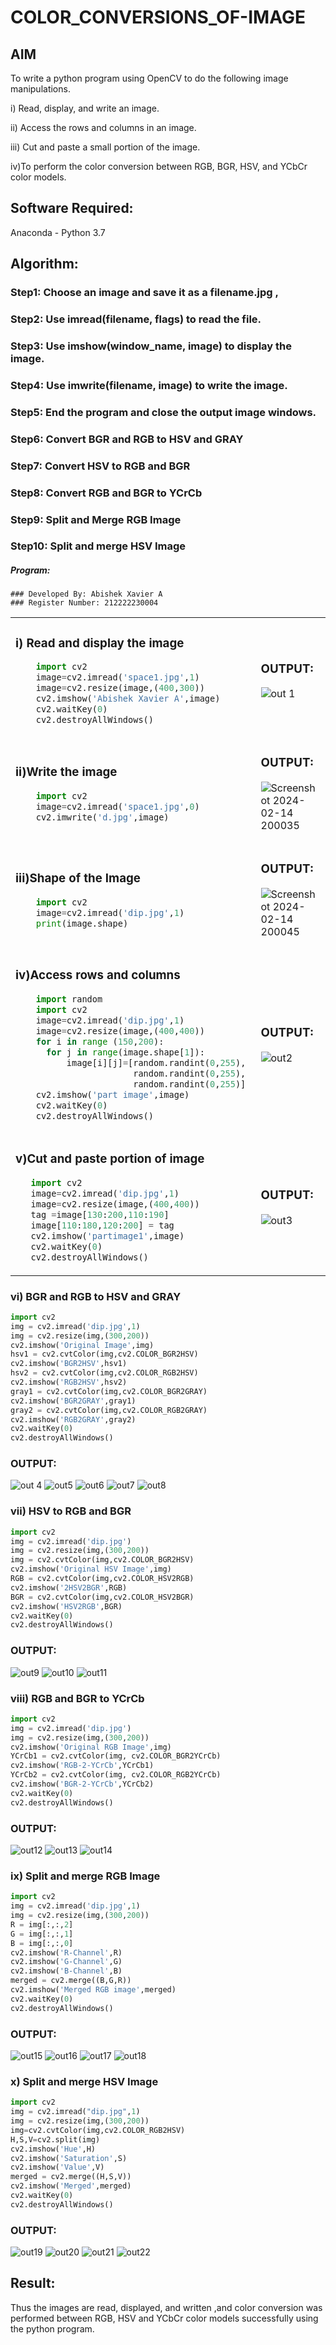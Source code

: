 # COLOR_CONVERSIONS_OF-IMAGE
## AIM
To write a python program using OpenCV to do the following image manipulations.

i) Read, display, and write an image.

ii) Access the rows and columns in an image.

iii) Cut and paste a small portion of the image.

iv)To perform the color conversion between RGB, BGR, HSV, and YCbCr color models.


## Software Required:
Anaconda - Python 3.7
## Algorithm:
### Step1: Choose an image and save it as a filename.jpg ,
### Step2: Use imread(filename, flags) to read the file.
### Step3: Use imshow(window_name, image) to display the image.
### Step4: Use imwrite(filename, image) to write the image.
### Step5: End the program and close the output image windows.
### Step6: Convert BGR and RGB to HSV and GRAY
### Step7: Convert HSV to RGB and BGR
### Step8: Convert RGB and BGR to YCrCb
### Step9: Split and Merge RGB Image
### Step10: Split and merge HSV Image

##### Program:
```
### Developed By: Abishek Xavier A
### Register Number: 212222230004
```
<table>
  <tr>
    <td width=50%>

### i) Read and display the image
```Python
    import cv2
    image=cv2.imread('space1.jpg',1)
    image=cv2.resize(image,(400,300))
    cv2.imshow('Abishek Xavier A',image)
    cv2.waitKey(0)
    cv2.destroyAllWindows()
``` 
  </td>
  <td>

### OUTPUT:

 ![out 1](https://github.com/AbishekAnand15/COLOR_CONVERSIONS_OF-IMAGE/assets/118706942/81c894f1-f34f-47a3-9597-ce777430fc23)

  </td>
  </tr>

   <tr>
    <td width=50%>

### ii)Write the image
```Python
    import cv2
    image=cv2.imread('space1.jpg',0)
    cv2.imwrite('d.jpg',image)
```
  </td>
  <td>

### OUTPUT:

![Screenshot 2024-02-14 200035](https://github.com/AbishekAnand15/COLOR_CONVERSIONS_OF-IMAGE/assets/118706942/d5dfd19a-6adb-4c43-b42f-661c48f9f8ec)


  </td>
  </tr>
  <tr>
    <td width=50%>

### iii)Shape of the Image
```Python
    import cv2
    image=cv2.imread('dip.jpg',1)
    print(image.shape)
```
  </td>
  <td>

### OUTPUT:
![Screenshot 2024-02-14 200045](https://github.com/AbishekAnand15/COLOR_CONVERSIONS_OF-IMAGE/assets/118706942/0ff2f0f6-4e04-451b-b7b2-d8306692dffa)

  </td>
  </tr>
  <tr>
    <td>
      
### iv)Access rows and columns
```Python
    import random
    import cv2
    image=cv2.imread('dip.jpg',1)
    image=cv2.resize(image,(400,400))
    for i in range (150,200):
      for j in range(image.shape[1]):
          image[i][j]=[random.randint(0,255),
                       random.randint(0,255),
                       random.randint(0,255)] 
    cv2.imshow('part image',image)
    cv2.waitKey(0)
    cv2.destroyAllWindows()
```
  </td>
  <td width="50%">

### OUTPUT:

 ![out2](https://github.com/AbishekAnand15/COLOR_CONVERSIONS_OF-IMAGE/assets/118706942/d1ee7a7d-37f1-461c-91f2-770672c1350d)

  </td>
  </tr>
  <tr>
    <td width=50%>
      
### v)Cut and paste portion of image

 ```Python
    import cv2
    image=cv2.imread('dip.jpg',1)
    image=cv2.resize(image,(400,400))
    tag =image[130:200,110:190]
    image[110:180,120:200] = tag
    cv2.imshow('partimage1',image)
    cv2.waitKey(0)
    cv2.destroyAllWindows()
```
  </td>
  <td>
    
### OUTPUT:
![out3](https://github.com/AbishekAnand15/COLOR_CONVERSIONS_OF-IMAGE/assets/118706942/cbf20d49-2cab-4c75-bece-44302ac31959)

  </td>
  </tr>
</table>

### vi) BGR and RGB to HSV and GRAY
```Python
import cv2
img = cv2.imread('dip.jpg',1)
img = cv2.resize(img,(300,200))
cv2.imshow('Original Image',img)
hsv1 = cv2.cvtColor(img,cv2.COLOR_BGR2HSV)
cv2.imshow('BGR2HSV',hsv1)
hsv2 = cv2.cvtColor(img,cv2.COLOR_RGB2HSV)
cv2.imshow('RGB2HSV',hsv2)
gray1 = cv2.cvtColor(img,cv2.COLOR_BGR2GRAY)
cv2.imshow('BGR2GRAY',gray1)
gray2 = cv2.cvtColor(img,cv2.COLOR_RGB2GRAY)
cv2.imshow('RGB2GRAY',gray2)
cv2.waitKey(0)
cv2.destroyAllWindows()
```

### OUTPUT:
![out 4](https://github.com/AbishekAnand15/COLOR_CONVERSIONS_OF-IMAGE/assets/118706942/c2437235-ac09-452b-8ff9-0a39b8a93d10)
![out5](https://github.com/AbishekAnand15/COLOR_CONVERSIONS_OF-IMAGE/assets/118706942/9b4a4b0f-91e5-4a28-b3d5-0060f9a840d1)
![out6](https://github.com/AbishekAnand15/COLOR_CONVERSIONS_OF-IMAGE/assets/118706942/b4f86926-f934-4bb3-a087-4b66022ba44b)
![out7](https://github.com/AbishekAnand15/COLOR_CONVERSIONS_OF-IMAGE/assets/118706942/0c5fd01f-6c8a-4ab8-81d6-12147a781e71)
![out8](https://github.com/AbishekAnand15/COLOR_CONVERSIONS_OF-IMAGE/assets/118706942/0ecdce33-2db9-498e-903c-2df89ee6fbc1)



### vii) HSV to RGB and BGR
```Python
import cv2
img = cv2.imread('dip.jpg')
img = cv2.resize(img,(300,200))
img = cv2.cvtColor(img,cv2.COLOR_BGR2HSV)
cv2.imshow('Original HSV Image',img)
RGB = cv2.cvtColor(img,cv2.COLOR_HSV2RGB)
cv2.imshow('2HSV2BGR',RGB)
BGR = cv2.cvtColor(img,cv2.COLOR_HSV2BGR)
cv2.imshow('HSV2RGB',BGR)
cv2.waitKey(0)
cv2.destroyAllWindows()
```

### OUTPUT:
![out9](https://github.com/AbishekAnand15/COLOR_CONVERSIONS_OF-IMAGE/assets/118706942/52d2f56e-1a18-4156-88c0-6b14962ffbb9)
![out10](https://github.com/AbishekAnand15/COLOR_CONVERSIONS_OF-IMAGE/assets/118706942/fd2d03c3-9d09-46e0-9de9-119e151528be)
![out11](https://github.com/AbishekAnand15/COLOR_CONVERSIONS_OF-IMAGE/assets/118706942/783b443b-2fb3-43e2-b2a3-6bf1cb5ddc3e)


### viii) RGB and BGR to YCrCb
```Python
import cv2
img = cv2.imread('dip.jpg')
img = cv2.resize(img,(300,200))
cv2.imshow('Original RGB Image',img)
YCrCb1 = cv2.cvtColor(img, cv2.COLOR_BGR2YCrCb)
cv2.imshow('RGB-2-YCrCb',YCrCb1)
YCrCb2 = cv2.cvtColor(img, cv2.COLOR_RGB2YCrCb)
cv2.imshow('BGR-2-YCrCb',YCrCb2)
cv2.waitKey(0)
cv2.destroyAllWindows()
```

### OUTPUT:
![out12](https://github.com/AbishekAnand15/COLOR_CONVERSIONS_OF-IMAGE/assets/118706942/2c8fe1ac-c9c9-439e-82e1-e473d39bd945)
![out13](https://github.com/AbishekAnand15/COLOR_CONVERSIONS_OF-IMAGE/assets/118706942/08aba78d-aae0-4664-9a4c-a1eedb3b7b94)
![out14](https://github.com/AbishekAnand15/COLOR_CONVERSIONS_OF-IMAGE/assets/118706942/10eec2fa-4590-43f7-95fb-89602b50836c)



### ix) Split and merge RGB Image
```Python
import cv2
img = cv2.imread('dip.jpg',1)
img = cv2.resize(img,(300,200))
R = img[:,:,2]
G = img[:,:,1]
B = img[:,:,0]
cv2.imshow('R-Channel',R)
cv2.imshow('G-Channel',G)
cv2.imshow('B-Channel',B)
merged = cv2.merge((B,G,R))
cv2.imshow('Merged RGB image',merged)
cv2.waitKey(0)
cv2.destroyAllWindows()
```

### OUTPUT:
![out15](https://github.com/AbishekAnand15/COLOR_CONVERSIONS_OF-IMAGE/assets/118706942/0cab0028-2155-40e0-961e-cf6c72f99de7)
![out16](https://github.com/AbishekAnand15/COLOR_CONVERSIONS_OF-IMAGE/assets/118706942/16c9d1b9-dba3-49eb-afbc-412ab869a8c7)
![out17](https://github.com/AbishekAnand15/COLOR_CONVERSIONS_OF-IMAGE/assets/118706942/c1ff11f0-2b2a-41d6-8007-74ae6aaf5d90)
![out18](https://github.com/AbishekAnand15/COLOR_CONVERSIONS_OF-IMAGE/assets/118706942/cac59a97-e83b-46ed-be77-eb714a262775)



### x) Split and merge HSV Image
```Python
import cv2
img = cv2.imread("dip.jpg",1)
img = cv2.resize(img,(300,200))
img=cv2.cvtColor(img,cv2.COLOR_RGB2HSV)
H,S,V=cv2.split(img)
cv2.imshow('Hue',H)
cv2.imshow('Saturation',S)
cv2.imshow('Value',V)
merged = cv2.merge((H,S,V))
cv2.imshow('Merged',merged)
cv2.waitKey(0)
cv2.destroyAllWindows()
```

### OUTPUT:

![out19](https://github.com/AbishekAnand15/COLOR_CONVERSIONS_OF-IMAGE/assets/118706942/a77602e9-49f5-43a5-ac90-914625b624fc)
![out20](https://github.com/AbishekAnand15/COLOR_CONVERSIONS_OF-IMAGE/assets/118706942/ddebcc26-e266-4e71-a1e9-5157e8d4a3c6)
![out21](https://github.com/AbishekAnand15/COLOR_CONVERSIONS_OF-IMAGE/assets/118706942/e12453cb-481c-46f7-be68-59ddb0aaabe1)
![out22](https://github.com/AbishekAnand15/COLOR_CONVERSIONS_OF-IMAGE/assets/118706942/57793e99-9a00-47f3-9406-0f8d50824b0f)

## Result:
Thus the images are read, displayed, and written ,and color conversion was performed between RGB, HSV and YCbCr color models successfully using the python program.








